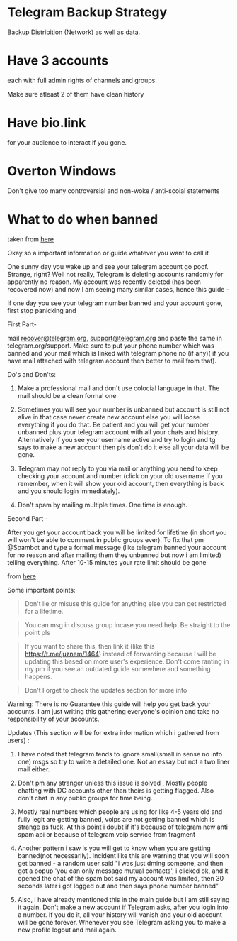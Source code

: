 # Telegram Backup Strategy

Backup Distribition (Network) as well as data.

# Have 3 accounts

each with full admin rights of channels and groups.

Make sure atleast 2 of them have clean history

# Have bio.link

for your audience to interact if you gone.

# Overton Windows

Don't give too many controversial and non-woke / anti-scoial statements

# What to do when banned

taken from [here](https://t.me/juznem/1464)

Okay so a important information or guide whatever you want to call it

One sunny day you wake up and see your telegram account go poof. Strange, right? Well not really, Telegram is deleting accounts randomly for apparently no reason. My account was recently deleted (has been recovered now) and now I am seeing many similar cases, hence this guide -

If one day you see your telegram number banned and your account gone, first stop panicking and

First Part-

mail recover@telegram.org, support@telegram.org and paste the same in telegram.org/support. Make sure to put your phone number which was banned and your mail which is linked with telegram phone no (if any)( if you have mail attached with telegram account then better to mail from that). 

Do's and Don'ts:

1. Make a professional mail and
don't use colocial language in that. The mail should be a clean formal one

2. Sometimes you will see your number is unbanned but account is still not alive in that case never create new account else you will loose everything if you do that. Be patient and you will get your number unbanned plus your telegram account with all your chats and history. Alternatively if you see your username active and try to login and tg says to make a new account then pls don't do it else all your data will be gone.

3. Telegram may not reply to you via mail or anything you need to keep checking your account and number (click on your old username if you remember, when it will show your old account, then everything is back and you should login immediately).

4. Don't spam by mailing multiple times. One time is enough.

Second Part -

After you get your account back you will be limited for lifetime (in short you will won't be able to comment in public groups ever). To fix that pm @Spambot and type a formal message (like telegram banned your account for no reason and after mailing them they unbanned but now i am limited) telling everything. After 10-15 minutes your rate limit should be gone 

from [here](https://t.me/juznem/1465)

Some important points:

> Don't lie or misuse this guide for anything else you can get restricted for a lifetime.

> You can msg in discuss group incase you need help. Be straight to the point pls

> If you want to share this, then link it (like this https://t.me/juznem/1464) instead of forwarding because I will be updating this based on more user's experience. Don't come ranting in my pm if you see an outdated guide somewhere and something happens.

> Don't Forget to check the updates section for more info

Warning: There is no Guarantee this guide will help you get back your accounts. I am just writing this gathering everyone's opinion and take no responsibility of your accounts.

Updates (This section will be for extra information which i gathered from users) :

1. I have noted that telegram tends to ignore small(small in sense no info one) msgs so try to write a detailed one. Not an essay but not a two liner mail either.

2. Don't pm any stranger unless this issue is solved , Mostly people chatting with DC accounts other than theirs is getting flagged. Also don't chat in any public groups for time being.

3. Mostly real numbers which people are using for like 4-5 years old and fully legit are getting banned, voips are not getting banned which is strange as fuck. At this point i doubt if it's because of telegram new anti spam api or because of telegram voip service from fragment

4. Another pattern i saw is you will get to know when you are getting banned(not necessarily). Incident like this are warning that you will soon get banned - a random user said "i was just dming someone, and then got a popup 'you can only message mutual contacts', i clicked ok, and it opened the chat of the spam bot said my account was limited, then 30 seconds later i got logged out and then says phone number banned"

5. Also, I have already mentioned this in the main guide but I am still saying it again. Don't make a new account if Telegram asks, after you login into a number. If you do it, all your history will vanish and your old account will be gone forever. Whenever you see Telegram asking you to make a new profile logout and mail again.

